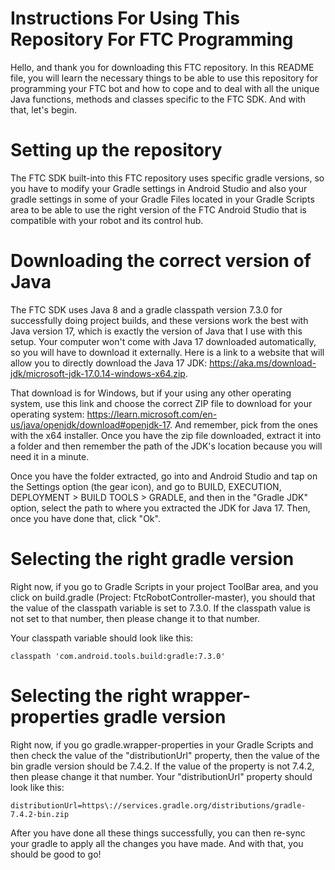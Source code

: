 
# Instructions For Using This Repository For FTC Programming

Hello, and thank you for downloading this FTC repository. In this README file, you will learn the necessary things to be able to use 
this repository for programming your FTC bot and how to cope and to deal with all the unique Java functions, methods and classes specific to the
FTC SDK. And with that, let's begin.

# Setting up the repository

The FTC SDK built-into this FTC repository uses specific gradle versions, so you have to modify your Gradle settings in Android Studio and also
your gradle settings in some of your Gradle Files located in your Gradle Scripts area to be able to use the right version of the FTC Android Studio that
is compatible with your robot and its control hub.

# Downloading the correct version of Java

The FTC SDK uses Java 8 and a gradle classpath version 7.3.0 for successfully doing project builds, and these versions work the best with Java version 17,
which is exactly the version of Java that I use with this setup. Your computer won't come with Java 17 downloaded automatically, so you will have to 
download it externally. Here is a link to a website that will allow you to directly download the Java 17 JDK: https://aka.ms/download-jdk/microsoft-jdk-17.0.14-windows-x64.zip.

That download is for Windows, but if your using any other operating system, use this link and choose the correct ZIP file to download for your operating
system: https://learn.microsoft.com/en-us/java/openjdk/download#openjdk-17. And remember, pick from the ones with the x64 installer. Once you have the zip file downloaded, extract it into a folder and then remember the path
of the JDK's location because you will need it in a minute.

Once you have the folder extracted, go into and Android Studio and tap on the Settings option (the gear icon), and go to 
BUILD, EXECUTION, DEPLOYMENT > BUILD TOOLS > GRADLE, and then in the "Gradle JDK" option, select the path to where you extracted the JDK for Java 17.
Then, once you have done that, click "Ok".

# Selecting the right gradle version

Right now, if you go to Gradle Scripts in your project ToolBar area, and you click on build.gradle (Project: FtcRobotController-master), you should that the 
value of the classpath variable is set to 7.3.0. If the classpath value is not set to that number, then please change it to that number.

Your classpath variable should look like this:

`classpath 'com.android.tools.build:gradle:7.3.0'`

# Selecting the right wrapper-properties gradle version

Right now, if you go gradle.wrapper-properties in your Gradle Scripts and then check the value of the "distributionUrl" property, then the value of the bin
gradle version should be 7.4.2. If the value of the property is not 7.4.2, then please change it that number. Your "distributionUrl" property should
look like this:

`distributionUrl=https\://services.gradle.org/distributions/gradle-7.4.2-bin.zip`

After you have done all these things successfully, you can then re-sync your gradle to apply all the changes you have made. And with that, you should be good
to go!




